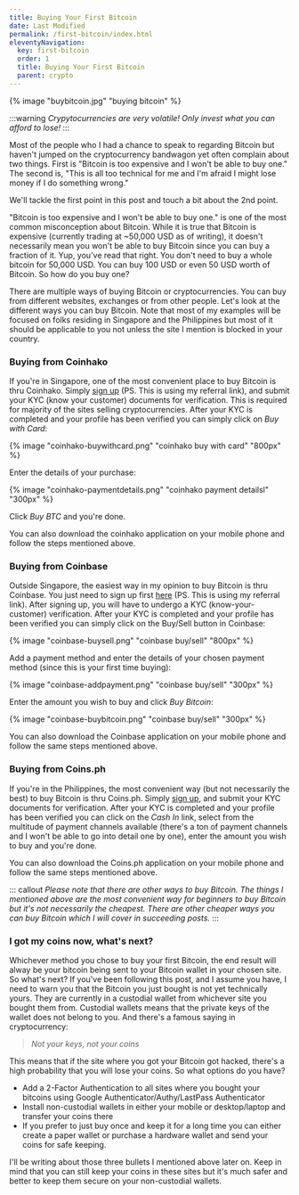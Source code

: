 ```yaml
---
title: Buying Your First Bitcoin
date: Last Modified 
permalink: /first-bitcoin/index.html
eleventyNavigation:
  key: first-bitcoin
  order: 1
  title: Buying Your First Bitcoin
  parent: crypto
---
```

{% image "buybitcoin.jpg" "buying bitcoin" %}

:::warning
*Crypytocurrencies are very volatile! Only invest what you can afford to lose!*
:::

Most of the people who I had a chance to speak to regarding Bitcoin but haven't jumped on the cryptocurrency bandwagon yet often complain about two things. First is "Bitcoin is too expensive and I won't be able to buy one." The second is, "This is all too technical for me and I'm afraid I might lose money if I do something wrong."

We'll tackle the first point in this post and touch a bit about the 2nd point.

"Bitcoin is too expensive and I won't be able to buy one." is one of the most common misconception about Bitcoin. While it is true that Bitcoin is expensive (currently trading at ~50,000 USD as of writing), it doesn't necessarily mean you won't be able to buy Bitcoin since you can buy a fraction of it. Yup, you've read that right. You don't need to buy a whole bitcoin for 50,000 USD. You can buy 100 USD or even 50 USD worth of Bitcoin. So how do you buy one?

There are multiple ways of buying Bitcoin or cryptocurrencies. You can buy from different websites, exchanges or from other people. Let's look at the different ways you can buy Bitcoin. Note that most of my examples will be focused on folks residing in Singapore and the Philippines but most of it should be applicable to you not unless the site I mention is blocked in your country.

### Buying from Coinhako

If you're in Singapore, one of the most convenient place to buy Bitcoin is thru Coinhako. Simply [sign up](https://www.coinhako.com/affiliations/sign_up/LEMUELLOUI_802098) (PS. This is using my referral link), and submit your KYC (know your customer) documents for verification. This is required for majority of the sites selling cryptocurrencies. After your KYC is completed and your profile has been verified you can simply click on *Buy with Card*:

{% image "coinhako-buywithcard.png" "coinhako buy with card" "800px" %}

Enter the details of your purchase:

{% image "coinhako-paymentdetails.png" "coinhako payment detailsl" "300px" %}

Click *Buy BTC* and you're done.

You can also download the coinhako application on your mobile phone and follow the steps mentioned above.

### Buying from Coinbase

Outside Singapore, the easiest way in my opinion to buy Bitcoin is thru Coinbase. You just need to sign up first [here](https://www.coinbase.com/join/villan_9b) (PS. This is using my referral link). After signing up, you will have to undergo a KYC (know-your-customer) verification. After your KYC is completed and your profile has been verified you can simply click on the Buy/Sell button in Coinbase:

{% image "coinbase-buysell.png" "coinbase buy/sell" "800px" %}

Add a payment method and enter the details of your chosen payment method (since this is your first time buying):

{% image "coinbase-addpayment.png" "coinbase buy/sell" "300px" %}

Enter the amount you wish to buy and click *Buy Bitcoin*:

{% image "coinbase-buybitcoin.png" "coinbase buy/sell" "300px" %}

You can also download the Coinbase application on your mobile phone and follow the same steps mentioned above.

### Buying from Coins.ph

If you're in the Philippines, the most convenient way (but not necessarily the best) to buy Bitcoin is thru Coins.ph. Simply [sign up](https://app.coins.ph/welcome/signup), and submit your KYC documents for verification. After your KYC is completed and your profile has been verified you can click on the *Cash In* link, select from the multitude of payment channels available (there's a ton of payment channels and I won't be able to go into detail one by one), enter the amount you wish to buy and you're done.

You can also download the Coins.ph application on your mobile phone and follow the same steps mentioned above.

::: callout
*Please note that there are other ways to buy Bitcoin. The things I mentioned above are the most convenient way for beginners to buy Bitcoin but it's not necessarily the cheapest. There are other cheaper ways you can buy Bitcoin which I will cover in succeeding posts.*
:::

### I got my coins now, what's next?

Whichever method you chose to buy your first Bitcoin, the end result will alway be your bitcoin being sent to your Bitcoin wallet in your chosen site. So what's next? If you've been following this post, and I assume you have, I need to warn you that the Bitcoin you just bought is not yet technically yours. They are currently in a custodial wallet from whichever site you bought them from. Custodial wallets means that the private keys of the wallet does not belong to you. And there's a famous saying in cryptocurrency:

> *Not your keys, not your coins*

This means that if the site where you got your Bitcoin got hacked, there's a high probability that you will lose your coins. So what options do you have?

+ Add a 2-Factor Authentication to all sites where you bought your bitcoins using Google Authenticator/Authy/LastPass Authenticator
+ Install non-custodial wallets in either your mobile or desktop/laptop and transfer your coins there
+ If you prefer to just buy once and keep it for a long time you can either create a paper wallet or purchase a hardware wallet and send your coins for safe keeping.

I'll be writing about those three bullets I mentioned above later on. Keep in mind that you can still keep your coins in these sites but it's much safer and better to keep them secure on your non-custodial wallets.